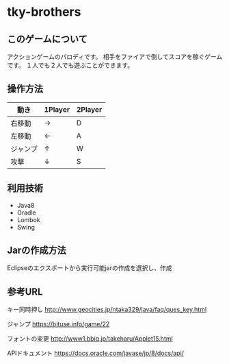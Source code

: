 # tky-brothers

## このゲームについて

アクションゲームのパロディです。
相手をファイアで倒してスコアを稼ぐゲームです。
１人でも２人でも遊ぶことができます。

## 操作方法

|動き|1Player|2Player|
|---|-------|-------|
|右移動|→|D|
|左移動|←|A|
|ジャンプ|↑|W|
|攻撃|↓|S|

## 利用技術

- Java8
- Gradle
- Lombok
- Swing

## Jarの作成方法

Eclipseのエクスポートから実行可能jarの作成を選択し、作成

## 参考URL

キー同時押し
http://www.geocities.jp/ntaka329/java/faq/ques_key.html

ジャンプ
https://bituse.info/game/22

フォントの変更
http://www1.bbiq.jp/takeharu/Applet15.html

APIドキュメント
https://docs.oracle.com/javase/jp/8/docs/api/
